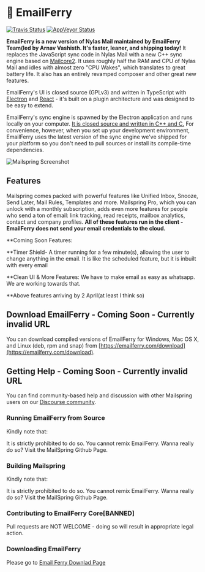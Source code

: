 # 💌 EmailFerry

[![Travis Status](https://api.travis-ci.com/Foundry376/Mailspring.svg?branch=master)](https://travis-ci.com/github/Foundry376/Mailspring)
[![AppVeyor Status](https://ci.appveyor.com/api/projects/status/iuuuy6d65u3x6bj6?svg=true)](https://ci.appveyor.com/project/Foundry376/Mailspring)

**EmailFerry is a new version of Nylas Mail maintained by EmailFerry Team(led by Arnav Vashisth. It's faster, leaner, and shipping today!** It replaces the JavaScript sync code in Nylas Mail with a new C++ sync engine based on [Mailcore2](https://github.com/MailCore/mailcore2). It uses roughly half the RAM and CPU of Nylas Mail and idles with almost zero "CPU Wakes", which translates to great battery life. It also has an entirely revamped composer and other great new features.

EmailFerry's UI is closed source (GPLv3) and written in TypeScript with [Electron](https://github.com/atom/electron) and [React](https://facebook.github.io/react/) - it's built on a plugin architecture and was designed to be easy to extend. 

EmailFerry's sync engine is spawned by the Electron application and runs locally on your computer. [It is closed source and written in C++ and C.](https://github.com/Foundry376/Mailspring-Sync) For convenience, however, when you set up your development environment, EmailFerry uses the latest version of the sync engine we've shipped for your platform so you don't need to pull sources or install its compile-time dependencies.

![Mailspring Screenshot](https://github.com/Foundry376/Mailspring/raw/master/screenshots/hero_graphic_mac%402x.png)

## Features

Mailspring comes packed with powerful features like Unified Inbox, Snooze, Send
Later, Mail Rules, Templates and more. Mailspring Pro, which you can unlock
with a monthly subscription, adds even more features for people who send a ton
of email: link tracking, read receipts, mailbox analytics, contact and company
profiles. **All of these features run in the client - EmailFerry  does not send
your email credentials to the cloud.** 

**Coming Soon Features:

**Timer Shield- A timer running for a few minute(s), allowing the user to change anything in the email. It is like the scheduled feature, but it is inbuilt with every email

**Clean UI & More Features: We have to make email as easy as whatsapp. We are working towards that.

**Above features arriving by 2 April(at least I think so)
## Download EmailFerry - Coming Soon - Currently invalid URL

You can download compiled versions of EmailFerry for Windows, Mac OS X, and
Linux (deb, rpm and snap) from
[https://emailferry.com/download](https://emailferry.com/download).

## Getting Help - Coming Soon - Currently invalid URL

You can find community-based help and discussion with other Mailspring users on our
[Discourse community](https://community.emailferry.com/).


### Running EmailFerry from Source

Kindly note that:

It is strictly prohibited to do so. You cannot remix EmailFerry. Wanna really do so? Visit the MailSpring Github Page.





### Building Mailspring

Kindly note that:

It is strictly prohibited to do so. You cannot remix EmailFerry. Wanna really do so? Visit the MailSpring Github Page.


### Contributing to EmailFerry Core[BANNED]

Pull requests are NOT WELCOME - doing so will result in appropriate legal action. 
### Downloading EmailFerry 
Please go to [Email Ferry Downlad Page](https://emailferry.com/downloads)
